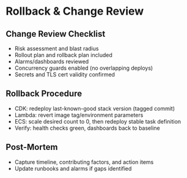 # Rollback & Change Review

## Change Review Checklist
- Risk assessment and blast radius
- Rollout plan and rollback plan included
- Alarms/dashboards reviewed
- Concurrency guards enabled (no overlapping deploys)
- Secrets and TLS cert validity confirmed

## Rollback Procedure
- CDK: redeploy last-known-good stack version (tagged commit)
- Lambda: revert image tag/environment parameters
- ECS: scale desired count to 0, then redeploy stable task definition
- Verify: health checks green, dashboards back to baseline

## Post-Mortem
- Capture timeline, contributing factors, and action items
- Update runbooks and alarms if gaps identified
